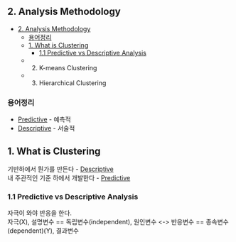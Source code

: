 ## 2. Analysis Methodology
- [2. Analysis Methodology](#2-analysis-methodology)
  - [용어정리](#용어정리)
  - [1. What is Clustering](#1-what-is-clustering)
    - [1.1 Predictive vs Descriptive Analysis](#11-predictive-vs-descriptive-analysis)
  - 2. K-means Clustering
  - 3. Hierarchical Clustering

### 용어정리
* [Predictive](#1-what-is-clustering) - 예측적
* [Descriptive](#1-what-is-clustering) - 서술적

## 1. What is Clustering
기반하에서 뭔가를 만든다 - [Descriptive](#용어정리)    
내 주관적인 기준 하에서 개발한다 - [Predictive](#용어정리)

### 1.1 Predictive vs Descriptive Analysis
자극이 와야 반응을 한다.    
자극(X), 설명변수 == 독립변수(independent), 원인변수 <-> 반응변수 == 종속변수(dependent)(Y), 결과변수